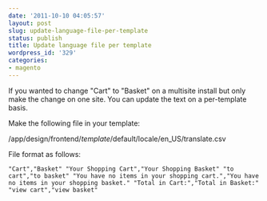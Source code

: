 ```yaml
---
date: '2011-10-10 04:05:57'
layout: post
slug: update-language-file-per-template
status: publish
title: Update language file per template
wordpress_id: '329'
categories:
- magento
---
```


If you wanted to change "Cart" to "Basket" on a multisite install but only make the change on one site. You can update the text on a per-template basis.

Make the following file in your template:

/app/design/frontend/_template_/default/locale/en_US/translate.csv

File format as follows:

`"Cart","Basket"
"Your Shopping Cart","Your Shopping Basket"
"to cart","to basket"
"You have no items in your shopping cart.","You have no items in your shopping basket."
"Total in Cart:","Total in Basket:"
"view cart","view basket"`
